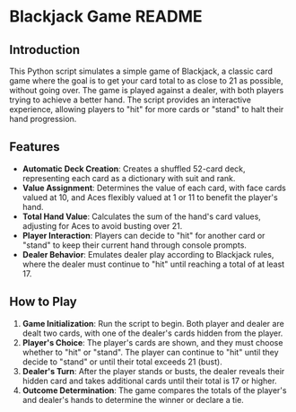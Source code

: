 # Blackjack Game README

## Introduction
This Python script simulates a simple game of Blackjack, a classic card game where the goal is to get your card total to as close to 21 as possible, without going over. The game is played against a dealer, with both players trying to achieve a better hand. The script provides an interactive experience, allowing players to "hit" for more cards or "stand" to halt their hand progression.

## Features
- **Automatic Deck Creation**: Creates a shuffled 52-card deck, representing each card as a dictionary with suit and rank.
- **Value Assignment**: Determines the value of each card, with face cards valued at 10, and Aces flexibly valued at 1 or 11 to benefit the player's hand.
- **Total Hand Value**: Calculates the sum of the hand's card values, adjusting for Aces to avoid busting over 21.
- **Player Interaction**: Players can decide to "hit" for another card or "stand" to keep their current hand through console prompts.
- **Dealer Behavior**: Emulates dealer play according to Blackjack rules, where the dealer must continue to "hit" until reaching a total of at least 17.

## How to Play
1. **Game Initialization**: Run the script to begin. Both player and dealer are dealt two cards, with one of the dealer's cards hidden from the player.
2. **Player's Choice**: The player's cards are shown, and they must choose whether to "hit" or "stand". The player can continue to "hit" until they decide to "stand" or until their total exceeds 21 (bust).
3. **Dealer's Turn**: After the player stands or busts, the dealer reveals their hidden card and takes additional cards until their total is 17 or higher.
4. **Outcome Determination**: The game compares the totals of the player's and dealer's hands to determine the winner or declare a tie.


